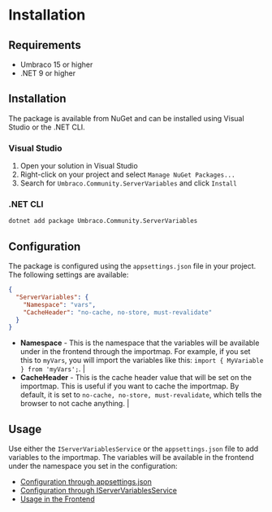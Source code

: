# Installation

## Requirements

- Umbraco 15 or higher
- .NET 9 or higher

## Installation

The package is available from NuGet and can be installed using Visual Studio or the .NET CLI.

### Visual Studio

1. Open your solution in Visual Studio
2. Right-click on your project and select `Manage NuGet Packages...`
3. Search for `Umbraco.Community.ServerVariables` and click `Install`

### .NET CLI

```bash
dotnet add package Umbraco.Community.ServerVariables
```

## Configuration

The package is configured using the `appsettings.json` file in your project. The following settings are available:

```json
{
  "ServerVariables": {
    "Namespace": "vars",
    "CacheHeader": "no-cache, no-store, must-revalidate"
  }
}
```

- **Namespace** - This is the namespace that the variables will be available under in the frontend through the importmap. For example, if you set this to `myVars`, you will import the variables like this: `import { MyVariable } from 'myVars';`. |
- **CacheHeader** - This is the cache header value that will be set on the importmap. This is useful if you want to cache the importmap. By default, it is set to `no-cache, no-store, must-revalidate`, which tells the browser to not cache anything. |

## Usage

Use either the `IServerVariablesService` or the `appsettings.json` file to add variables to the importmap. The variables will be available in the frontend under the namespace you set in the configuration:

- [Configuration through appsettings.json](01-appsettings.md)
- [Configuration through IServerVariablesService](02-csharp.md)
- [Usage in the Frontend](03-frontend.md)
